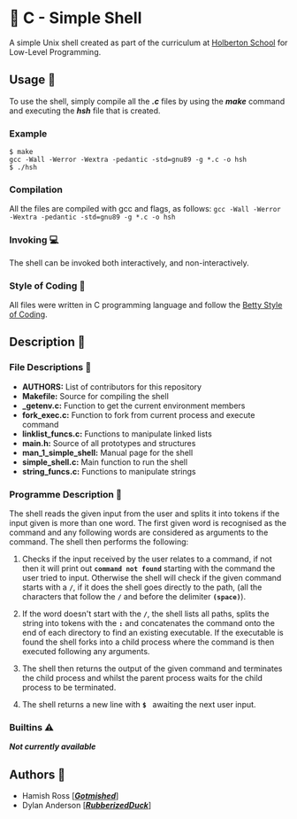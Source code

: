 # :shell: C - Simple Shell
A simple Unix shell created as part of the curriculum at [Holberton School](http://holbertonschool.com.au/) for Low-Level Programming.

## Usage :cinema:
To use the shell, simply compile all the ***.c*** files by using the ***make*** command and executing the ***hsh*** file that is created.

### Example
```
$ make
gcc -Wall -Werror -Wextra -pedantic -std=gnu89 -g *.c -o hsh
$ ./hsh
```
###  Compilation
All the files are compiled with gcc and flags, as follows: `gcc -Wall -Werror -Wextra -pedantic -std=gnu89 -g *.c -o hsh`

### Invoking :computer:
The shell can be invoked both interactively, and non-interactively.

### Style of Coding :floppy_disk:
All files were written in C programming language and follow the [Betty Style of Coding](https://github.com/holbertonschool/Betty/wiki).

## Description :closed_book:

### File Descriptions :file_folder:
- **AUTHORS:** List of contributors for this repository
- **Makefile:** Source for compiling the shell
- **_getenv.c:** Function to get the current environment members
- **fork_exec.c:** Function to fork from current process and execute command
- **linklist_funcs.c:** Functions to manipulate linked lists
- **main.h:** Source of all prototypes and structures
- **man_1_simple_shell:** Manual page for the shell
- **simple_shell.c:** Main function to run the shell
- **string_funcs.c:** Functions to manipulate strings

### Programme Description :space_invader:
The shell reads the given input from the user and splits it into tokens if the input given is more than one word. The first given word is recognised as the command and any following words are considered as arguments to the command. The shell then performs the following:

1. Checks if the input received by the user relates to a command, if not then it will print out **`command not found`** starting with the command the user tried to input. Otherwise the shell will check if the given command starts with a **`/`**, if it does the shell goes directly to the path, (all the characters that follow the **`/`** and before the delimiter **`(space)`**).

2. If the word doesn't start with the **`/`**, the shell lists all paths, splits the string into tokens with the **`:`** and concatenates the command onto the end of each directory to find an existing executable. If the executable is found the shell forks into a child process where the command is then executed following any arguments.

3. The shell then returns the output of the given command and terminates the child process and whilst the parent process waits for the child process to be terminated.

4. The shell returns a new line with **`$ `** awaiting the next user input.

### Builtins :warning:
***Not currently available***

## Authors :book:
- Hamish Ross [**_[Gotmished](https://github.com/Gotmished)_**]
- Dylan Anderson [**_[RubberizedDuck](https://github.com/RubberizedDuck)_**]
